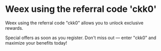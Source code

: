 # Weex using the referral code 'ckk0'
Weex using the referral code "ckk0" allows you to unlock exclusive rewards.

Special offers as soon as you register. 
Don't miss out — enter "ckk0" and maximize your benefits today!
